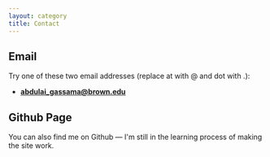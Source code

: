 ```yaml
---
layout: category
title: Contact
---
```


## Email
Try one of these two email addresses (replace at with @ and dot with .):
  * **abdulai_gassama@brown.edu**  
## Github Page
You can also find me on Github — I'm still in the learning process of making the site work.
